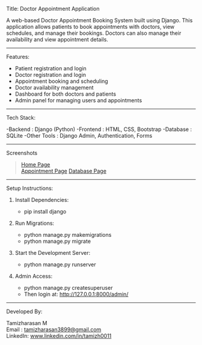 Title: Doctor Appointment Application

A web-based Doctor Appointment Booking System built using Django. 
This application allows patients to book appointments with doctors, view schedules, and manage their bookings. 
Doctors can also manage their availability and view appointment details.

------------------------------------------------------------

Features:

- Patient registration and login
- Doctor registration and login
- Appointment booking and scheduling
- Doctor availability management
- Dashboard for both doctors and patients
- Admin panel for managing users and appointments

------------------------------------------------------------

Tech Stack:

-Backend      : Django (Python)
-Frontend     : HTML, CSS, Bootstrap
-Database     : SQLite
-Other Tools  : Django Admin, Authentication, Forms

------------------------------------------------------------

Screenshots 

> [Home Page](screentshots/home.jpg)  
> [Appointment Page](screentshots/appointments.jpg)
> [Database Page](screentshots/database.jpg)

------------------------------------------------------------

Setup Instructions:

1. Install Dependencies:
     - pip install django

2. Run Migrations:
     - python manage.py makemigrations
     - python manage.py migrate

3. Start the Development Server:
    - python manage.py runserver

4. Admin Access:
    - python manage.py createsuperuser
    - Then login at: http://127.0.0.1:8000/admin/

------------------------------------------------------------

Developed By:

Tamizharasan M  
Email   : tamizharasan3899@gmail.com  
LinkedIn: www.linkedin.com/in/tamizh0011

